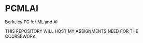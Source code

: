 # PCMLAI
Berkeley PC for ML and AI

THIS REPOSITORY WILL HOST MY ASSIGNMENTS NEED FOR THE COURSEWORK
